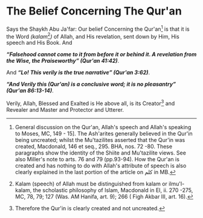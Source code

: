 The Belief Concerning The Qur'an
================================

Says the Shaykh Abu Ja'far: Our belief Concerning the Qur'an[^1] is that
it is the Word *(kalam*[^2]*)* of Allah, and His revelation, sent down
by Him, His speech and His Book. And

***“Falsehood cannot come to it from before it or behind it. A
revelation from the Wise, the Praiseworthy” (Qur'an 41:42)***.

And ***“Lo! This verily is the true narrative” (Qur'an 3:62)***.

***“And Verily this (Qur'an) is a conclusive word; it is no pleasantry”
(Qur'an 86:13-14)***.

Verily, Allah, Blessed and Exalted is He above all, is its Creator[^3]
and Revealer and Master and Protector and Utterer.

[^1]: General discussion on the Qur'an, Allah's speech and Allah's
speaking to Moses, MC, 149 - 15]. The Ash'arites generally believed in
the Qur'in being uncreated; whilst the Mu'tazilites asserted that the
Qur'in was created, Macdonald, 146 et seq., 295. BHA, nos. 72 -80. These
paragraphs show the identity of the Shiite and Mu'tazilite views. See
also Miller's note to arts. 76 and 79 (pp.93-94). How the Qur'an is
created and has nothing to do with Allah's attribute of speech is also
clearly explained in the last portion of the article on كلم in MB.

[^2]: Kalam (speech) of Allah must be distinguished from kalam or
ilmu'l-kalam, the scholastic philosophy of Islam, Macdonald in EI, ii.
270 -275, MC, 78, 79; 127 (Was. AM Hanifa, art. 9); 266 ( Figh Akbar
III, art. 16).

[^3]: Therefore the Qur'in is clearly created and not uncreated.


